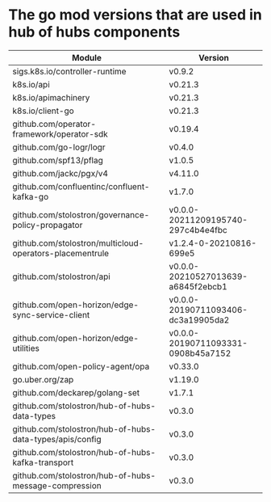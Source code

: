 # The go mod versions that are used in hub of hubs components

| Module                                                                | Version               |
| ----------------------------------------------------------------------|---------------------- |
| sigs.k8s.io/controller-runtime                           | v0.9.2                             |
| k8s.io/api                                               | v0.21.3                            |
| k8s.io/apimachinery                                      | v0.21.3                            |
| k8s.io/client-go                                         | v0.21.3                            |
| github.com/operator-framework/operator-sdk               | v0.19.4                            |
| github.com/go-logr/logr                                  | v0.4.0                             |
| github.com/spf13/pflag                                   | v1.0.5                             |
| github.com/jackc/pgx/v4                                  | v4.11.0                            |
| github.com/confluentinc/confluent-kafka-go               | v1.7.0                             |
| github.com/stolostron/governance-policy-propagator       | v0.0.0-20211209195740-297c4b4e4fbc |
| github.com/stolostron/multicloud-operators-placementrule | v1.2.4-0-20210816-699e5            |
| github.com/stolostron/api                                | v0.0.0-20210527013639-a6845f2ebcb1 |
| github.com/open-horizon/edge-sync-service-client         | v0.0.0-20190711093406-dc3a19905da2 |
| github.com/open-horizon/edge-utilities                   | v0.0.0-20190711093331-0908b45a7152 |
| github.com/open-policy-agent/opa                         | v0.33.0                            |
| go.uber.org/zap                                          | v1.19.0                            |
| github.com/deckarep/golang-set                           | v1.7.1                             |
| github.com/stolostron/hub-of-hubs-data-types             | v0.3.0                             |
| github.com/stolostron/hub-of-hubs-data-types/apis/config | v0.3.0                             |
| github.com/stolostron/hub-of-hubs-kafka-transport        | v0.3.0                             |
| github.com/stolostron/hub-of-hubs-message-compression    | v0.3.0                             |
